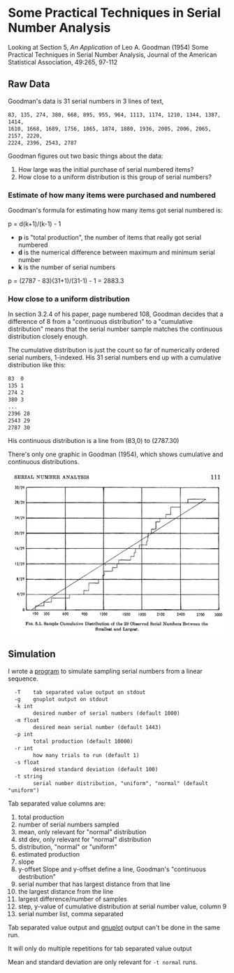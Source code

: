 # Some Practical Techniques in Serial Number Analysis

Looking at Section 5, _An Application_ of
Leo A. Goodman (1954) Some Practical Techniques in Serial
Number Analysis, Journal of the American Statistical Association, 49:265, 97-112

## Raw Data

Goodman's data is 31 serial numbers in 3 lines of text,

```
83, 135, 274, 380, 668, 895, 955, 964, 1113, 1174, 1210, 1344, 1387, 1414,
1610, 1668, 1689, 1756, 1865, 1874, 1880, 1936, 2005, 2006, 2065, 2157, 2220,
2224, 2396, 2543, 2787
```

Goodman figures out two basic things about the data:

1. How large was the initial purchase of serial numbered items?
2. How close to a uniform distribution is this group of serial numbers?

### Estimate of how many items were purchased and numbered

Goodman's formula for estimating how many items got serial numbered is:

p = d(k+1)/(k-1) - 1

- **p** is "total production", the number of items that really got serial numbered
- **d** is the numerical difference between maximum and minimum serial number
- **k** is the number of serial numbers

p = (2787 - 83)(31+1)/(31-1) - 1 = 2883.3

### How close to a uniform distribution

In section 3.2.4 of his paper, page numbered 108, Goodman 
decides that a difference of 8 from a "continuous distribution"
to a "cumulative distribution" means that the serial number
sample matches the continuous distribution closely enough.

The cumulative distribution is just the count so far of
numerically ordered serial numbers, 1-indexed.
His 31 serial numbers end up with a cumulative distribution like this:

```
83  0
135 1
274 2
380 3
...
2396 28
2543 29
2787 30
```

His continuous distribution is a line from (83,0) to (2787.30)

There's only one graphic in Goodman (1954), which shows cumulative
and continuous distributions.

![Goodman (1954) figure 5.1](goodman_fig_5_1.png)

## Simulation

I wrote a [program](sns.go) to simulate sampling serial numbers from a linear sequence.

```
  -T    tab separated value output on stdout
  -g    gnuplot output on stdout
  -k int
        desired number of serial numbers (default 1000)
  -m float
        desired mean serial number (default 1443)
  -p int
        total production (default 10000)
  -r int
        how many trials to run (default 1)
  -s float
        desired standard deviation (default 100)
  -t string
        serial number distribution, "uniform", "normal" (default "uniform")
```

Tab separated value columns are:

1. total production
2. number of serial numbers sampled
3. mean, only relevant for "normal" distribution
4. std dev, only relevant for "normal" distribution
5. distribution, "normal" or "uniform"
6. estimated production
7. slope
8. y-offset  Slope and y-offset define a line, Goodman's "continuous destribution"
9. serial number that has largest distance from that line
10. the largest distance from the line
11. largest difference/number of samples
12. step, y-value of cumulative distribution at serial number value, column 9
13. serial number list, comma separated

Tab separated value output and [gnuplot]() output
can't be done in the same run.

It will only do multiple repetitions for tab separated value output

Mean and standard deviation are only relevant for `-t normal`
runs.
